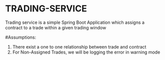 # TRADING-SERVICE

Trading service is a simple Spring Boot Application which assigns a contract 
to a trade within a given trading window

#Assumptions:

1. There exist a one to one relationship between trade and contract
2. For Non-Assigned Trades, we will be logging the error in warning mode



